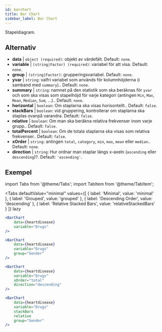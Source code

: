 ```yaml
---
id: barchart
title: Bar Chart
sidebar_label: Bar Chart
---
```


Stapeldiagram.

## Alternativ

* __data__ | `object (required)`: objekt av värdefält. Default: `none`.
* __variable__ | `(string|Factor) (required)`: variabel för att visa. Default: `none`.
* __group__ | `(string|Factor)`: grupperingsvariabel. Default: `none`.
* __yvar__ | `string`: valfri variabel som används för kolumnhöjderna (i samband med `summary`).. Default: `none`.
* __summary__ | `string`: namnet på den statistik som ska beräknas för `yvar` och som ska visas som stapelhöjd för varje kategori (antingen `Min`, `Max`, `Mean`, `Median`, `Sum`, ...).. Default: `none`.
* __horizontal__ | `boolean`: Om staplarna ska visas horisontellt.. Default: `false`.
* __stackBars__ | `boolean`: vid gruppering, kontrollerar om staplarna ska staplas ovanpå varandra. Default: `false`.
* __relative__ | `boolean`: Om man ska beräkna relativa frekvenser inom varje grupp.. Default: `false`.
* __totalPercent__ | `boolean`: Om de totala staplarna ska visas som relativa frekvenser.. Default: `false`.
* __xOrder__ | `string`: antingen `total`, `category`, `min`, `max`, `mean` eller `median`.. Default: `none`.
* __direction__ | `string`: Hur ordnar man staplar längs x-axeln (`ascending` eller `descending`)?. Default: `'ascending'`.


## Exempel

import Tabs from '@theme/Tabs';
import TabItem from '@theme/TabItem';

<Tabs
    defaultValue="minimal"
    values={[
        { label: 'Minimal', value: 'minimal' },
        { label: 'Grouped', value: 'grouped' },
        { label: 'Descending Order', value: 'descending' },
        { label: 'Relative Stacked Bars', value: 'relativeStackedBars' }
    ]}
    lazy
>

<TabItem value="minimal">

```jsx live
<BarChart 
    data={heartdisease} 
    variable="Drugs"
/>
```
</TabItem>

<TabItem value="grouped">

```jsx live
<BarChart 
    data={heartdisease} 
    variable="Drugs"
    group="Gender"
/>
```

</TabItem>

<TabItem value="descending">

```jsx live
<BarChart 
    data={heartdisease} 
    variable="Drugs"
    xOrder="total"
    direction="descending"
/>
```
</TabItem>

<TabItem value="relativeStackedBars">

```jsx live
<BarChart 
    data={heartdisease} 
    variable="Drugs"
    stackBars
    relative
    group="Gender"
/>
```
</TabItem>

</Tabs>
